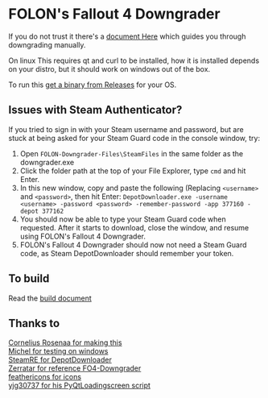 # FOLON's Fallout 4 Downgrader

If you do not trust it there's a [document Here](./Manually.md) which guides you through downgrading manually.

On linux This requires qt and curl to be installed, how it is installed depends on your distro, but it should work on windows out of the box.

To run this [get a binary from Releases](https://github.com/Fallout-London/FOLON-FO4Downgrader/releases/latest) for your OS.

## Issues with Steam Authenticator?
If you tried to sign in with your Steam username and password, but are stuck at being asked for your Steam Guard code in the console window, try:
1. Open `FOLON-Downgrader-Files\SteamFiles` in the same folder as the downgrader.exe
2. Click the folder path at the top of your File Explorer, type `cmd` and hit Enter.
3. In this new window, copy and paste the following (Replacing `<username>` and `<password>`, then hit Enter: `DepotDownloader.exe -username <username> -password <password> -remember-password -app 377160 -depot 377162`
4. You should now be able to type your Steam Guard code when requested. After it starts to download, close the window, and resume using FOLON's Fallout 4 Downgrader.
5. FOLON's Fallout 4 Downgrader should now not need a Steam Guard code, as Steam DepotDownloader should remember your token.

## To build
Read the [build document](./build.md)

## Thanks to
[Cornelius Rosenaa for making this](https://coffandro.github.io/)\
[Michel for testing on windows](https://www.linkedin.com/in/michellichand/)\
[SteamRE for DepotDownloader](https://github.com/SteamRE/DepotDownloader)\
[Zerratar for reference FO4-Downgrader](https://www.twitch.tv/zerratar)\
[feathericons for icons](https://feathericons.com/)\
[yjg30737 for his PyQtLoadingscreen script](https://github.com/yjg30737/pyqt-translucent-full-loading-screen-thread)
